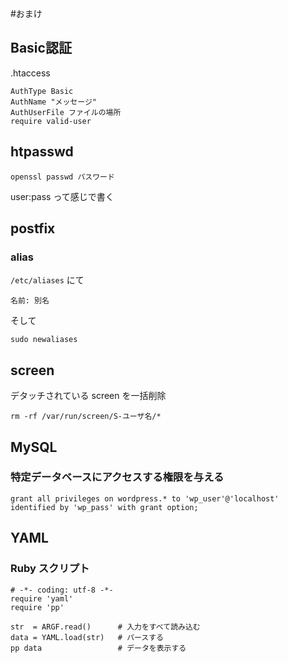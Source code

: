 #おまけ

## Basic認証

.htaccess

    AuthType Basic
    AuthName "メッセージ"
    AuthUserFile ファイルの場所
    require valid-user

## htpasswd

    openssl passwd パスワード

user:pass って感じで書く

## postfix
### alias
`/etc/aliases` にて

    名前: 別名

そして

    sudo newaliases

## screen

デタッチされている screen を一括削除

    rm -rf /var/run/screen/S-ユーザ名/*

## MySQL

### 特定データベースにアクセスする権限を与える

    grant all privileges on wordpress.* to 'wp_user'@'localhost' identified by 'wp_pass' with grant option;

## YAML

### Ruby スクリプト

    # -*- coding: utf-8 -*-
    require 'yaml'
    require 'pp'

    str  = ARGF.read()      # 入力をすべて読み込む
    data = YAML.load(str)   # パースする
    pp data                 # データを表示する
